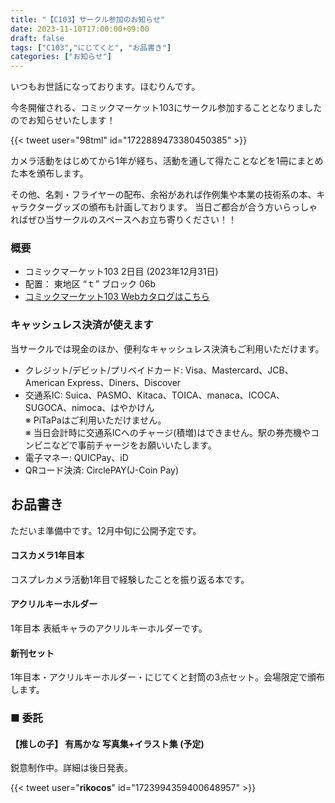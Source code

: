 ```yaml
---
title: "【C103】サークル参加のお知らせ"
date: 2023-11-10T17:00:00+09:00
draft: false
tags: ["C103","にじてくと", "お品書き"]
categories: ["お知らせ"]
---
```


いつもお世話になっております。ほむりんです。

今冬開催される、コミックマーケット103にサークル参加することとなりましたのでお知らせいたします！

{{< tweet user="98tml" id="1722889473380450385" >}}

カメラ活動をはじめてから1年が経ち、活動を通して得たことなどを1冊にまとめた本を頒布します。

その他、名刺・フライヤーの配布、余裕があれば作例集や本業の技術系の本、キャラクターグッズの頒布も計画しております。
当日ご都合が合う方いらっしゃればぜひ当サークルのスペースへお立ち寄りください！！

### 概要

- コミックマーケット103 2日目 (2023年12月31日)
- 配置： 東地区 “ｔ” ブロック 06b 
- [コミックマーケット103 Webカタログはこちら](https://webcatalog.circle.ms/Perma/Circle/10448152/)

### キャッシュレス決済が使えます

当サークルでは現金のほか、便利なキャッシュレス決済もご利用いただけます。

- クレジット/デビット/プリベイドカード: Visa、Mastercard、JCB、American Express、Diners、Discover
- 交通系IC: Suica、PASMO、Kitaca、TOICA、manaca、ICOCA、SUGOCA、nimoca、はやかけん  
※ PiTaPaはご利用いただけません。   
※ 当日会計時に交通系ICへのチャージ(積増)はできません。駅の券売機やコンビニなどで事前チャージをお願いいたします。
- 電子マネー: QUICPay、iD
- QRコード決済: CirclePAY(J-Coin Pay)

## お品書き

ただいま準備中です。12月中旬に公開予定です。

#### コスカメラ1年目本 

コスプレカメラ活動1年目で経験したことを振り返る本です。

#### アクリルキーホルダー

1年目本 表紙キャラのアクリルキーホルダーです。

#### 新刊セット

1年目本・アクリルキーホルダー・にじてくと封筒の3点セット。会場限定で頒布します。

### ■ 委託

#### 【推しの子】 有馬かな 写真集+イラスト集 (予定)

鋭意制作中。詳細は後日発表。

{{< tweet user="__rikocos__" id="1723994359400648957" >}}

